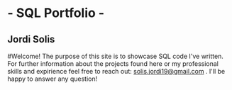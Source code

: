#  - SQL Portfolio -
##    Jordi Solis

#Welcome! The purpose of this site is to showcase SQL code I've written. For further information about the projects found here or my professional skills and expirience feel free to reach out: solis.jordi19@gmail.com . I'll be happy to answer any question!
